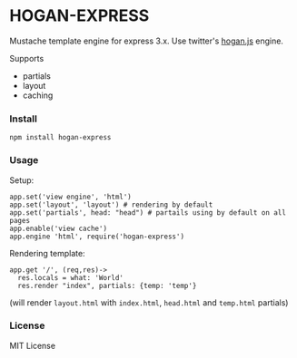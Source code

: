 # HOGAN-EXPRESS

Mustache template engine for express 3.x. 
Use twitter's [hogan.js](https://github.com/twitter/hogan.js) engine.

Supports
  - partials 
  - layout
  - caching

### Install

`npm install hogan-express`

### Usage

Setup:
```
app.set('view engine', 'html')
app.set('layout', 'layout') # rendering by default
app.set('partials', head: "head") # partails using by default on all pages
app.enable('view cache')
app.engine 'html', require('hogan-express')
```

Rendering template:
```
app.get '/', (req,res)->
  res.locals = what: 'World'
  res.render "index", partials: {temp: 'temp'}
```
(will render `layout.html` with `index.html`, `head.html` and `temp.html` partials)

### License
MIT License